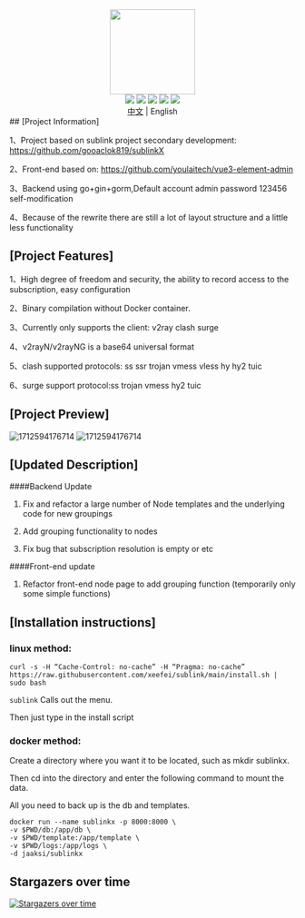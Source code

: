 <div align="center">
<img src="webs/src/assets/logo.png" width="150px" height="150px" />
</div>

<div align="center">
    <img src="https://img.shields.io/badge/Vue-5.0.8-brightgreen.svg"/>
    <img src="https://img.shields.io/badge/Go-1.22.0-green.svg"/>
    <img src="https://img.shields.io/badge/Element Plus-2.6.1-blue.svg"/>
    <img src="https://img.shields.io/badge/license-MIT-green.svg"/>
    <a href="https://t.me/+u6gLWF0yP5NiZWQ1" target="_blank">
        <img src="https://img.shields.io/badge/TG-交流群-orange.svg"/>
    </a>
    <div align="center"> <a href="README.md">中文<a> | English</div>
</div>
## [Project Information]

1、Project based on sublink project secondary development: https://github.com/gooaclok819/sublinkX

2、Front-end based on: https://github.com/youlaitech/vue3-element-admin

3、Backend using go+gin+gorm,Default account admin password 123456 self-modification

4、Because of the rewrite there are still a lot of layout structure and a little less functionality

## [Project Features]

1、High degree of freedom and security, the ability to record access to the subscription, easy configuration

2、Binary compilation without Docker container.

3、Currently only supports the client: v2ray clash surge

4、v2rayN/v2rayNG is a base64 universal format

5、clash supported protocols: ss ssr trojan vmess vless hy hy2 tuic

6、surge support protocol:ss trojan vmess hy2 tuic

## [Project Preview]

![1712594176714](webs/src/assets/1.png)
![1712594176714](webs/src/assets/2.png)

## [Updated Description]

####Backend Update

1. Fix and refactor a large number of Node templates and the underlying code for new groupings

2. Add grouping functionality to nodes

3. Fix bug that subscription resolution is empty or etc

####Front-end update

1. Refactor front-end node page to add grouping function (temporarily only some simple functions)

## [Installation instructions]
### linux method:
```
curl -s -H “Cache-Control: no-cache” -H “Pragma: no-cache” https://raw.githubusercontent.com/xeefei/sublink/main/install.sh | sudo bash
```

```sublink``` Calls out the menu.

Then just type in the install script

### docker method:

Create a directory where you want it to be located, such as mkdir sublinkx.

Then cd into the directory and enter the following command to mount the data.

All you need to back up is the db and templates.
```
docker run --name sublinkx -p 8000:8000 \
-v $PWD/db:/app/db \
-v $PWD/template:/app/template \
-v $PWD/logs:/app/logs \
-d jaaksi/sublinkx
```

## Stargazers over time
[![Stargazers over time](https://starchart.cc/xeefei/sublink.svg?variant=adaptive)](https://starchart.cc/xeefei/sublink)

